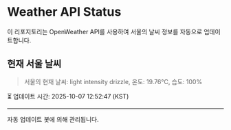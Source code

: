 
# Weather API Status

이 리포지토리는 OpenWeather API를 사용하여 서울의 날씨 정보를 자동으로 업데이트합니다.

## 현재 서울 날씨
> 서울의 현재 날씨: light intensity drizzle, 온도: 19.76°C, 습도: 100%

⏳ 업데이트 시간: 2025-10-07 12:52:47 (KST)

---
자동 업데이트 봇에 의해 관리됩니다.
